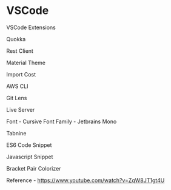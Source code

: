 # VSCode
VSCode Extensions

Quokka 

Rest Client

Material Theme

Import Cost

AWS CLI

Git Lens

Live Server

Font - Cursive
Font Family - Jetbrains Mono

Tabnine

ES6 Code Snippet

Javascript Snippet

Bracket Pair Colorizer

Reference - https://www.youtube.com/watch?v=ZqW8JT1gt4U

